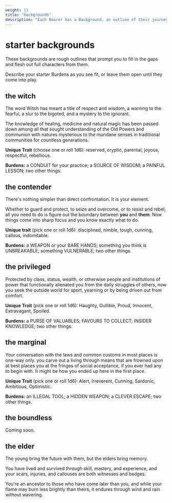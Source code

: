 ```yaml
---
weight: 11
title: "backgrounds"
description: "Each Bearer has a Background, an outline of their journey before teh start of the Tale."
---
```


# starter backgrounds

These backgrounds are rough outlines that prompt you to fill in the gaps and flesh out full characters from them.

Describe your starter Burdens as you see fit, or leave them open until they come into play.

## the witch

The word Witch has meant a title of respect and wisdom, a warning to the fearful, a slur to the bigoted, and a mystery to the ignorant.

The knowledge of healing, medicine and natural magic has been passed down among all that sought understanding of the Old Powers and communion with natures mysterious to the mundane senses in traditional communities for countless generations.

**Unique Trait** (choose one or roll 1d6): reserved, cryptic, parental, joyous, respectful, rebellious.

**Burdens:** a CONDUIT for your practice; a SOURCE OF WISDOM; a PAINFUL LESSON; two other things.

## the contender

There's nothing simpler than direct confrontation. It is your element.

Whether to guard and protect, to seize and overcome, or to resist and rebel, all you need to do is figure out the boundary between **you** and **them**. Now things come into sharp focus and you know exactly what to do.

**Unique trait** (pick one or roll 1d6): disciplined, nimble, tough, cunning, callous, indomitable.

**Burdens:** a WEAPON or your BARE HANDS; something you think is UNBREAKABLE; something VULNERABLE; two other things.

## the privileged

Protected by class, status, wealth, or otherwise people and institutions of power that functionally alienated you from the daily struggles of others, now you seek the outside world for sport, yearning or by being driven out from comfort.

**Unique Trait** (pick one or roll 1d6): Haughty, Gullible, Proud, Innocent, Extravagant, Spoiled.

**Burdens:** a PURSE OF VALUABLES; FAVOURS TO COLLECT; INSIDER KNOWLEDGE; two other things.

## the marginal

Your conversation with the laws and common customs in most places is one-way only. you carve out a living through means that are frowned upon at best places you at the fringes of social acceptance, if you ever had any to begin with. It might be how you ended up here in the first place.

**Unique Trait** (pick one or roll 1d6): Alert, Irreverent, Cunning, Sardonic, Ambitious, Optimistic.

**Burdens:** an ILLEGAL TOOL; a HIDDEN WEAPON; a CLEVER ESCAPE; two other things.

## the boundless

Coming soon.

## the elder

The young bring the future with them, but the elders bring memory.

You have lived and survived through skill, mastery, and experience, and your scars, injuries, and callouses are both witnesses and badges.

You're an ancestor to those who have come later than you, and while your flame may burn less brightly than theirs, it endures through wind and rain without wavering.